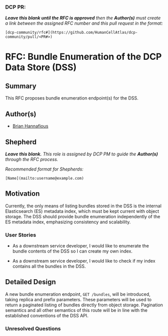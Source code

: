 ### DCP PR:

***Leave this blank until the RFC is approved** then the **Author(s)** must create a link between the assigned RFC number and this pull request in the format:*

`[dcp-community/rfc#](https://github.com/HumanCellAtlas/dcp-community/pull/<PR#>)`

# RFC: Bundle Enumeration of the DCP Data Store (DSS)

## Summary

This RFC proposes bundle enumeration endpoint(s) for the DSS.

## Author(s)

* [Brian Hannafious](mailto:bhannafi@ucsc.edu)

## Shepherd
***Leave this blank.** This role is assigned by DCP PM to guide the **Author(s)** through the RFC process.*

*Recommended format for Shepherds:*

 `[Name](mailto:username@example.com)`

## Motivation

Currently, the only means of listing bundles stored in the DSS is the internal Elasticsearch (ES) metadata index, which
must be kept current with object storage. The DSS should provide bundle enumeration independently of the ES metadata index,
emphasizing consistency and scalability.

### User Stories

* As a downstream service developer, I would like to enumerate the bundle contents of the DSS so I can create my own
  index.

* As a downstream service developer, I would like to check if my index contains all the bundles in the DSS.

## Detailed Design

A new bundle enumeration endpoint, `GET /bundles`, will be introduced, taking replica and prefix parameters. These
parameters will be used to return a paginated listing of bundles directly from object storage. Pagination semantics
and all other semantics of this route will be in line with the established conventions of the DSS API.

### Unresolved Questions
